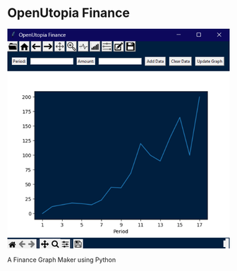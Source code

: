 # OpenUtopia Finance

![Screenshot](Screenshots/screenshot01.png)

A Finance Graph Maker using Python
